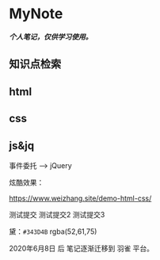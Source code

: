 # MyNote

***个人笔记，仅供学习使用。***

## 知识点检索

## html

## css

## js&jq

事件委托 --> jQuery

炫酷效果：

<https://www.weizhang.site/demo-html-css/>

测试提交
测试提交2
测试提交3

黛：`#343D4B`  rgba(52,61,75)

2020年6月8日 后 笔记逐渐迁移到 羽雀 平台。


